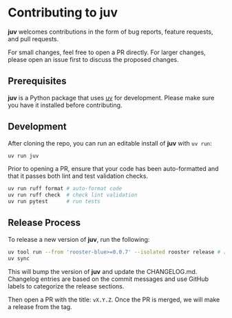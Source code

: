 # Contributing to juv

**juv** welcomes contributions in the form of bug reports, feature requests,
and pull requests. 

For small changes, feel free to open a PR directly. For larger changes, please
open an issue first to discuss the proposed changes.

## Prerequisites

**juv** is a Python package that uses [uv](https://github.com/astral-sh/uv) for
development. Please make sure you have it installed before contributing.

## Development

After cloning the repo, you can run an editable install of **juv** with `uv run`:

```sh
uv run juv
```

Prior to opening a PR, ensure that your code has been auto-formatted and that
it passes both lint and test validation checks.

```sh
uv run ruff format # auto-format code
uv run ruff check  # check lint validation
uv run pytest      # run tests
```

## Release Process

To release a new version of **juv**, run the following:

```sh
uv tool run --from 'rooster-blue>=0.0.7' --isolated rooster release # [--bump major|minor|patch]
uv sync
```

This will bump the version of **juv** and update the CHANGELOG.md. Changelog
entries are based on the commit messages and use GitHub labels to categorize
the release sections.

Then open a PR with the title: `vX.Y.Z`. Once the PR is merged, we will make a
release from the tag.
